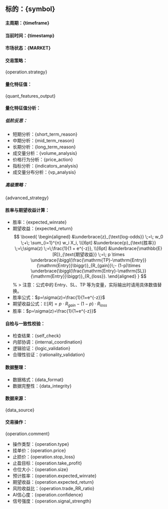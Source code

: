 ## 标的：{symbol}
  #### 主周期：{timeframe}
  #### 当前时间：{timestamp}
  #### 市场状态：{MARKET}

  #### 交易策略：
  {operation.strategy}
  #### 量化特征值：
  {quant_features_output}
  #### 量化特征值分析：
  ##### 低阶反思：
  - 短期分析：{short_term_reason}
  - 中期分析：{mid_term_reason}
  - 长期分析：{long_term_reason}
  - 成交量分析：{volume_analysis}
  - 价格行为分析：{price_action}
  - 指标分析：{indicators_analysis}
  - 成交量分布分析：{vp_analysis}
  ##### 高级策略：
  {advanced_strategy}
  #### 胜率与期望收益计算：
  - 胜率：{expected_winrate}
  - 期望收益：{expected_return}
  $$
\boxed{
\begin{aligned}
&\underbrace{z}_{\text{log-odds}}
\;=\; w_0 \;+\; \sum_{i=1}^{n} w_i X_i, \\[6pt]
&\underbrace{p}_{\text{胜率}}
\;=\;\sigma(z)
\;=\;\frac{1}{1 + e^{-z}}, \\[6pt]
&\underbrace{\mathbb{E}[R]}_{\text{期望收益}}
\;=\; p \times \underbrace{\biggl(\frac{\mathrm{TP}-\mathrm{Entry}}{\mathrm{Entry}}\biggr)}_{R_{gain}}\;-
(1-p)\times \underbrace{\biggl(\frac{\mathrm{Entry}-\mathrm{SL}}{\mathrm{Entry}}\biggr)}_{R_{loss}}.
\end{aligned}
}
$$ 
% > 注意：公式中的 Entry、SL、TP 等为变量，实际输出时请用具体数值替换。
  - 胜率公式：$p=\sigma(z)=\frac{1}{1+e^{-z}}$
  - 期望收益公式：$\mathbb{E}[R]=p\cdot R_{gain} - (1-p)\cdot R_{loss}$
  - 胜率：$p=\sigma(z)=\frac{1}{1+e^{-z}}$
  #### 自检与一致性校验：
  - 检查结果：{self_check}
  - 内部协调：{internal_coordination}
  - 逻辑验证：{logic_validation}
  - 合理性验证：{rationality_validation}
  #### 数据整理：
  - 数据格式：{data_format}
  - 数据完整性：{data_integrity}  

  #### 数据来源：
  {data_source}

  #### 交易操作：
  {operation.comment}
  - 操作类型：{operation.type}
  - 挂单价：{operation.price}
  - 止损价：{operation.stop_loss}
  - 止盈目标：{operation.take_profit}
  - 仓位大小：{operation.size}
  - 预计胜率：{operation.expected_winrate}
  - 期望收益：{operation.expected_return}
  - 风险收益比：{operation.trade_RR_ratio}
  - AI信心度：{operation.confidence}
  - 信号强度：{operation.signal_strength}
